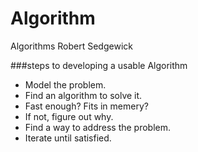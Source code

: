 # Algorithm
Algorithms  Robert Sedgewick

###steps to developing a usable Algorithm
* Model the problem.
* Find an algorithm to solve it.
* Fast enough? Fits in memery?
* If not, figure out why.
* Find a way to address the problem.
* Iterate until satisfied.
